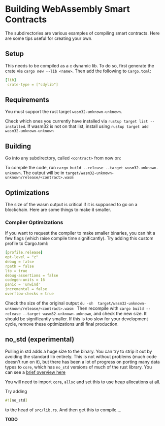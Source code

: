 # Building WebAssembly Smart Contracts

The subdirectories are various examples of compiling smart contracts.
Here are some tips useful for creating your own.

## Setup

This needs to be compiled as a c dynamic lib. To do so, first generate the crate via `cargo new --lib <name>`.
Then add the following to `Cargo.toml`:

```yaml
[lib]
 crate-type = ["cdylib"]
```

## Requirements

You must support the rust target `wasm32-unknown-unknown`.

Check which ones you currently have installed via `rustup target list --installed`.
If wasm32 is not on that list, install using `rustup target add wasm32-unknown-unknown`


## Building

Go into any subdirectory, called `<contract>` from now on:

To compile the code, run  `cargo build --release --target wasm32-unknown-unknown`. 
The output will be in `target/wasm32-unknown-unknown/release/<contract>.wasm`

## Optimizations

The size of the wasm output is critical if it is supposed to go on a blockchain.
Here are some things to make it smaller.

### Compiler Optimizations

If you want to request the compiler to make smaller binaries, 
you can hit a few flags (which raise compile time significantly).
Try adding this custom profile to Cargo.toml:

```yaml
[profile.release]
opt-level = "z"
debug = false
rpath = false
lto = true
debug-assertions = false
codegen-units = 16
panic = 'unwind'
incremental = false
overflow-checks = true
```

Check the size of the original output `du -sh  target/wasm32-unknown-unknown/release/<contract>.wasm `
Then recompile with  `cargo build --release --target wasm32-unknown-unknown`, and check the new size.
It should be significantly smaller. If this is too slow for your development cycle, remove these optimizations until final production.

## no_std (experimental)

Pulling in std adds a huge size to the binary. You can try to strip it out by avoiding the standard lib entirely.
This is not without problems (much code doesn't run on it), but there has been a lot of progress on porting many
data types to `core`, which has `no_std` versions of much of the rust library.
You can see a [brief overview here](https://rust-embedded.github.io/book/intro/no-std.html#summary)

You will need to import `core`, `alloc` and set this to use heap allocations at all.

Try adding 

```rust
#![no_std]
```

to the head of `src/lib.rs`. And then get this to compile....

**TODO**